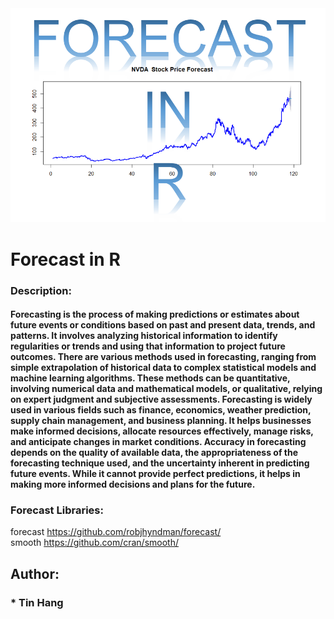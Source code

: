 <img src="FORECAST.PNG">  

# Forecast in R  

### Description:  
#### Forecasting is the process of making predictions or estimates about future events or conditions based on past and present data, trends, and patterns. It involves analyzing historical information to identify regularities or trends and using that information to project future outcomes. There are various methods used in forecasting, ranging from simple extrapolation of historical data to complex statistical models and machine learning algorithms. These methods can be quantitative, involving numerical data and mathematical models, or qualitative, relying on expert judgment and subjective assessments. Forecasting is widely used in various fields such as finance, economics, weather prediction, supply chain management, and business planning. It helps businesses make informed decisions, allocate resources effectively, manage risks, and anticipate changes in market conditions. Accuracy in forecasting depends on the quality of available data, the appropriateness of the forecasting technique used, and the uncertainty inherent in predicting future events. While it cannot provide perfect predictions, it helps in making more informed decisions and plans for the future.  

### Forecast Libraries:  
forecast https://github.com/robjhyndman/forecast/    
smooth https://github.com/cran/smooth/  

## Author:  
### * Tin Hang  

